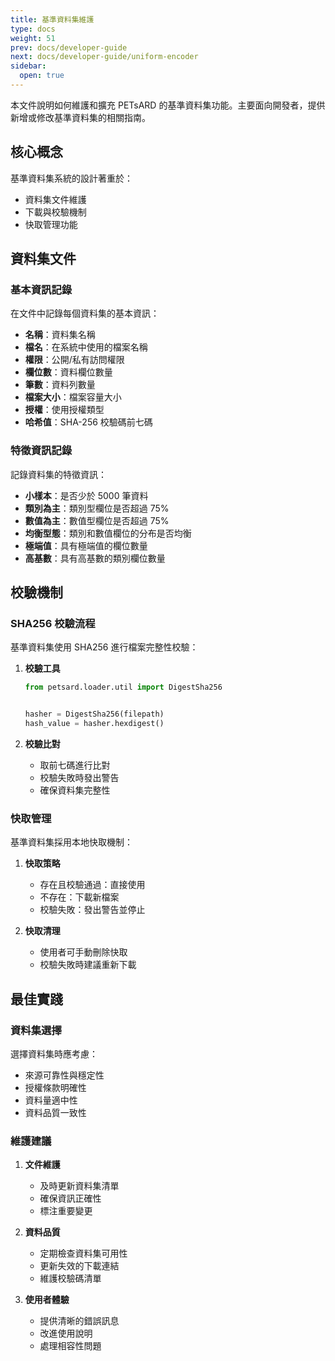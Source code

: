 ```yaml
---
title: 基準資料集維護
type: docs
weight: 51
prev: docs/developer-guide
next: docs/developer-guide/uniform-encoder
sidebar:
  open: true
---
```


本文件說明如何維護和擴充 PETsARD 的基準資料集功能。主要面向開發者，提供新增或修改基準資料集的相關指南。

## 核心概念

基準資料集系統的設計著重於：
- 資料集文件維護
- 下載與校驗機制
- 快取管理功能

## 資料集文件

### 基本資訊記錄

在文件中記錄每個資料集的基本資訊：

- **名稱**：資料集名稱
- **檔名**：在系統中使用的檔案名稱
- **權限**：公開/私有訪問權限
- **欄位數**：資料欄位數量
- **筆數**：資料列數量
- **檔案大小**：檔案容量大小
- **授權**：使用授權類型
- **哈希值**：SHA-256 校驗碼前七碼

### 特徵資訊記錄

記錄資料集的特徵資訊：

- **小樣本**：是否少於 5000 筆資料
- **類別為主**：類別型欄位是否超過 75%
- **數值為主**：數值型欄位是否超過 75%
- **均衡型態**：類別和數值欄位的分布是否均衡
- **極端值**：具有極端值的欄位數量
- **高基數**：具有高基數的類別欄位數量

## 校驗機制

### SHA256 校驗流程

基準資料集使用 SHA256 進行檔案完整性校驗：

1. **校驗工具**
   ```python
   from petsard.loader.util import DigestSha256


   hasher = DigestSha256(filepath)
   hash_value = hasher.hexdigest()
   ```

2. **校驗比對**
   - 取前七碼進行比對
   - 校驗失敗時發出警告
   - 確保資料集完整性

### 快取管理

基準資料集採用本地快取機制：

1. **快取策略**
   - 存在且校驗通過：直接使用
   - 不存在：下載新檔案
   - 校驗失敗：發出警告並停止

2. **快取清理**
   - 使用者可手動刪除快取
   - 校驗失敗時建議重新下載

## 最佳實踐

### 資料集選擇

選擇資料集時應考慮：
- 來源可靠性與穩定性
- 授權條款明確性
- 資料量適中性
- 資料品質一致性

### 維護建議

1. **文件維護**
   - 及時更新資料集清單
   - 確保資訊正確性
   - 標注重要變更

2. **資料品質**
   - 定期檢查資料集可用性
   - 更新失效的下載連結
   - 維護校驗碼清單

3. **使用者體驗**
   - 提供清晰的錯誤訊息
   - 改進使用說明
   - 處理相容性問題